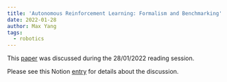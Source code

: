 ```yaml
---
title: 'Autonomous Reinforcement Learning: Formalism and Benchmarking'
date: 2022-01-28
author: Max Yang
tags:
  - robotics
---
```

This [paper](https://arxiv.org/abs/2112.09605) was discussed during the 28/01/2022 reading session.

Please see this Notion [entry](https://foil-brick-9d8.notion.site/Autonomous-Reinforcement-Learning-Formalism-and-Benchmarking-8a8ed86c13b8456b85134aee070d4c08) for details about the discussion.